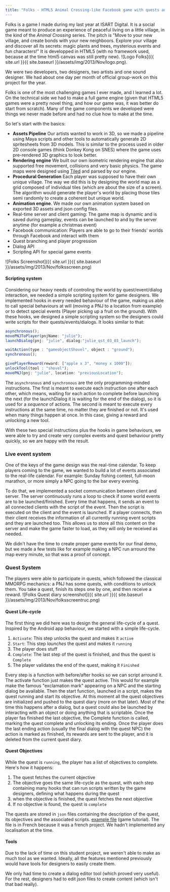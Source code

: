 ```yaml
---
title: "Folks - HTML5 Animal Crossing-like Facebook game with quests and real-time events
---
```


Folks is a game I made during my last year at ISART Digital. 
It is a social game meant to produce an experience of peaceful living on a little village, in the kind of the *Animal Crossing* series.
The pitch is "Move to your new village, and create bonds with your new neighboors. Explore your village and discover all its secrets: magic plants and trees, mysterious events and fun characters!"
It is developped in HTML5 (with no framework used, because at the time html5 canvas was still pretty new).
![Logo Folks]({{ site.url }}{{ site.baseurl }}/assets/img/2013/Nov/logo.png).

We were two developers, two designers, two artists and one sound designer. We had about one day per month of official group-work on this project for the year.

Folks is one of the most challenging games I ever made, and I learned a lot. On the technical side we had to make a full game engine (given that HTML5 games were a pretty novel thing, and how our game was, it was better do start from scratch). 
Many of the game components we developed were things we never made before and had no clue how to make at the time.

So let's start with the basics:

* **Assets Pipeline** Our artists wanted to work in 3D, so we made a pipeline using Maya scripts and other tools to automatically generate 2D spritesheets from 3D models. This is similar to the process used in older 2D console games (think Donkey Kong on SNES) where the game uses pre-rendered 3D graphics to look better.
* **Rendering engine** We built our own isometric rendering engine that also supported free movement, collisions and very basic physics. The game maps were designed using [Tiled](http://www.mapeditor.org/) and parsed by our engine.
* **Procedural Generation** Each player was supposed to have their own unique village. The way we did this is by designing the world map as a grid composed of individual tiles (which are about the size of a screen). The algorithm would generate the player's world by placing those tiles semi randomly to create a coherent but unique world.
* **Animation engine**. We made our own animation system based on exported 3D assets and json config files.
* Real-time server and client gaming: The game map is dynamic and is saved during gameplay, events can be launched to and by the server anytime (for example a christmas event)
* Facebook communication: Players are able to go to their friends' worlds through Facebook and interact with them
* Quest branching and player progression
* Dialog API
* Scripting API for special game events

![Folks Screenshot]({{ site.url }}{{ site.baseurl }}/assets/img/2013/Nov/folksscreen.png)
#### Scripting system
Considering our heavy needs of controling the world by quest/event/dialog interaction, we needed a simple scripting system for game designers. We implemented hooks in every needed behaviour of the game, making us able to call special behaviours at will (moving a PNJ to a location from example) or to detect special events (Player picking up a fruit on the ground).
With these hooks, we designed a simple scripting system so the designers could write scripts for their quests/events/dialogs. It looks similar to that:

```js
asynchronous();
movePNJToPlayer(pnjName: "julie");
launchDialog(pnj: "julie", dialog:"julie_qst_03_03_launch");

waitAction(type : "gameobjectShovel", object : "ground");
synchronous();

givePlayerReward(reward: ["apple x 3", "money x 1000"]);
unlockTool(tool : "shovel");
movePNJ(pnj: "julie", location: "previousLocation");
```


The `asynchronous` and `synchronous` are the only programming-minded instructions.
The first is meant to execute each instruction one after each other, which means, waiting for each action to complete before launching the next (for the launchDialog it is waiting for the end of the dialog), so it is used for a *sequence* of actions.
The second is meant to execute every instructions at the same time, no matter they are finished or not. It's used when many things happen at once. In this case, giving a reward and unlocking a new tool.

With these two special instructions plus the hooks in game behaviours, we were able to try and create very complex events and quest behaviour pretty quickly, so we are happy with the result.

### Live event system
One of the keys of the game design was the real-time calendar. To keep players coming to the game, we wanted to build a lot of events associated to the real-life calendar. For example: Sunday fishing contest, full-moon marathon, or more simply a NPC going to the bar every evening.

To do that, we implemented a socket communication between client and server. The server continuously runs a loop to check if some world events are to be launched/finished. Every time that happens, it sends an event to all connected clients with the script of the event. Then the script is executed on the client and the event is launched. If a player connects, then their client receives the information of all currently running event scripts and they are launched too. This allows us to store all this content on the server and make the game faster to load, as they will only be received as needed.

We didn't have the time to create proper game events for our final demo, but we made a few tests like for example making a NPC run arround the map every minute, so that was a proof of concept.

### Quest System
The players were able to participate in quests, which followed the classical MMORPG mechanics: a PNJ has some quests, with conditions to unlock them. You take a quest, finish its steps one by one, and then receive a reward.
![Folks Quest diary screenshot]({{ site.url }}{{ site.baseurl }}/assets/img/2013/Nov/folksscreentruc.png)

#### Quest Life-cycle

The first thing we did here was to design the general life-cycle of a quest. Inspired by the Android app behaviour, we started with a simple life-cycle.

1) `Activate`: This step unlocks the quest and makes it `active`
2) `Start`: This step *launches* the quest and makes it `running`
3) The player does stuff
4) `Complete`: The last step of the quest is finished, and thus the quest is `Complete`
5) The player validates the end of the quest, making it `Finished`

Every step is a function with before/after hooks so we can script arround it.
The activate function just makes the quest active. This would for example make the famous "exclamation mark" appearing on a NPC and the starting dialog be available.
Then the start function, launched in a script, makes the quest running and start its objective.
At this moment all the quest objectives are initialized and pushed to the quest diary (more on that later). Most of the time this happens after a dialog, but a quest could also be launched by interacting with an object or doing anything that is scriptable.
Once the player fas finished the last objective, the Complete function is called, marking the quest complete and unlocking  its ending.
Once the player does the last ending action (usually the final dialog with the quest NPC) the action is marked as finished, its rewards are sent to the player, and it is deleted from the current quest diary.

#### Quest Objectives
While the quest is `running`, the player has a list of objectives to complete. Here's how it happens:

1) The quest fetches the current objective
2) The objective goes the same life-cycle as the quest, with each step containing many hooks that can run scripts written by the game designers, defining what happens during the quest
3) when the objective is finished, the quest fetches the next objective
4) If no objective is found, the quest is `complete`


The quests are stored in `json` files containing the description of the quest, its objectives and the associated scripts. [example file](https://pastebin.com/nzNpEkSx) (game tutorial). The file is in French because it was a french project. We hadn't implemented any localisation at the time.


#### Tools
Due to the lack of time on this student project, we weren't able to make as much tool as we wanted. Ideally, all the features mentioned previously would have tools for designers to easily create them.

We only had time to create a dialog editor tool (which proved very useful).  For the rest, designers had to edit json files to create content (which isn't that bad really).